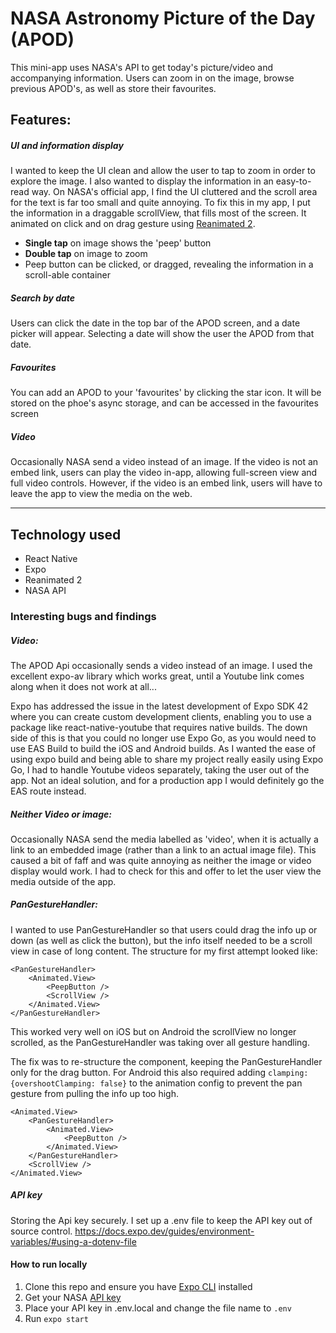 # NASA Astronomy Picture of the Day (APOD)

This mini-app uses NASA's API to get today's picture/video and accompanying information. Users can zoom in on the image, browse previous APOD's, as well as store their favourites.

## Features:

##### UI and information display

I wanted to keep the UI clean and allow the user to tap to zoom in order to explore the image. I also wanted to display the information in an easy-to-read way. On NASA's official app, I find the UI cluttered and the scroll area for the text is far too small and quite annoying. To fix this in my app, I put the information in a draggable scrollView, that fills most of the screen. It animated on click and on drag gesture using [Reanimated 2](https://docs.swmansion.com/react-native-reanimated/).

- **Single tap** on image shows the 'peep' button
- **Double tap** on image to zoom
- Peep button can be clicked, or dragged, revealing the information in a scroll-able container

##### Search by date

Users can click the date in the top bar of the APOD screen, and a date picker will appear. Selecting a date will show the user the APOD from that date.

##### Favourites

You can add an APOD to your 'favourites' by clicking the star icon. It will be stored on the phoe's async storage, and can be accessed in the favourites screen

##### Video

Occasionally NASA send a video instead of an image. If the video is not an embed link, users can play the video in-app, allowing full-screen view and full video controls. However, if the video is an embed link, users will have to leave the app to view the media on the web.

---

## Technology used

- React Native
- Expo
- Reanimated 2
- NASA API

### Interesting bugs and findings

##### Video:

The APOD Api occasionally sends a video instead of an image. I used the excellent expo-av library which works great, until a Youtube link comes along when it does not work at all...

Expo has addressed the issue in the latest development of Expo SDK 42 where you can create custom development clients, enabling you to use a package like react-native-youtube that requires native builds. The down side of this is that you could no longer use Expo Go, as you would need to use EAS Build to build the iOS and Android builds. As I wanted the ease of using expo build and being able to share my project really easily using Expo Go, I had to handle Youtube videos separately, taking the user out of the app. Not an ideal solution, and for a production app I would definitely go the EAS route instead.

##### Neither Video or image:

Occasionally NASA send the media labelled as 'video', when it is actually a link to an embedded image (rather than a link to an actual image file). This caused a bit of faff and was quite annoying as neither the image or video display would work. I had to check for this and offer to let the user view the media outside of the app.

##### PanGestureHandler:

I wanted to use PanGestureHandler so that users could drag the info up or down (as well as click the button), but the info itself needed to be a scroll view in case of long content. The structure for my first attempt looked like:

```
<PanGestureHandler>
    <Animated.View>
        <PeepButton />
        <ScrollView />
    </Animated.View>
</PanGestureHandler>
```

This worked very well on iOS but on Android the scrollView no longer scrolled, as the PanGestureHandler was taking over all gesture handling.

The fix was to re-structure the component, keeping the PanGestureHandler only for the drag button. For Android this also required adding `clamping: {overshootClamping: false}` to the animation config to prevent the pan gesture from pulling the info up too high.

```
<Animated.View>
    <PanGestureHandler>
        <Animated.View>
            <PeepButton />
        </Animated.View>
    </PanGestureHandler>
    <ScrollView />
</Animated.View>
```

##### API key

Storing the Api key securely. I set up a .env file to keep the API key out of source control.
https://docs.expo.dev/guides/environment-variables/#using-a-dotenv-file

#### How to run locally

1. Clone this repo and ensure you have [Expo CLI](https://docs.expo.dev/get-started/installation/) installed
2. Get your NASA [API key](https://api.nasa.gov)
3. Place your API key in .env.local and change the file name to `.env`
4. Run `expo start`
